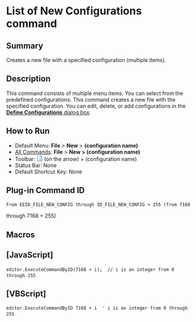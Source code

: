 # List of New Configurations command

## Summary

Creates a new file with a specified configuration (multiple items).

## Description

This command consists of multiple menu items. You can select from the predefined
configurations. This command creates a new file with the specified
configuration. You can edit, delete, or add configurations in the
[**Define Configurations** dialog box](../../dlg/configurations/index).

## How to Run

- Default Menu: **File** \> **New** \> **(configuration name)**
- [All Commands](../tools/all_commands): **File** \> **New > (configuration name)**
- Toolbar: ![](../../images/filenew.gif) (on
the arrow) + (configuration name)
- Status Bar: None
- Default Shortcut Key: None

## Plug-in Command ID

```
From EEID_FILE_NEW_CONFIG through ID_FILE_NEW_CONFIG + 255 (from 7168
```
through 7168 + 255)

## Macros

## \[JavaScript\]

```
editor.ExecuteCommandByID(7168 + i);  // i is an integer from 0
through 255
```

## \[VBScript\]

```
editor.ExecuteCommandByID 7168 + i  ' i is an integer from 0 through 255
```
